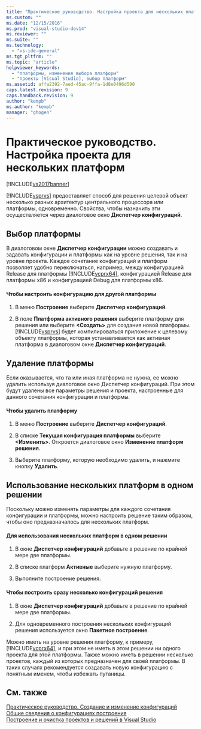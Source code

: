 ```yaml
---
title: "Практическое руководство. Настройка проекта для нескольких платформ | Microsoft Docs"
ms.custom: ""
ms.date: "12/15/2016"
ms.prod: "visual-studio-dev14"
ms.reviewer: ""
ms.suite: ""
ms.technology: 
  - "vs-ide-general"
ms.tgt_pltfrm: ""
ms.topic: "article"
helpviewer_keywords: 
  - "платформы, изменения выбора платформ"
  - "проекты [Visual Studio], выбор платформ"
ms.assetid: affa2392-7aed-45ac-9ffa-1d8e0496d590
caps.latest.revision: 9
caps.handback.revision: 9
author: "kempb"
ms.author: "kempb"
manager: "ghogen"
---
```

# Практическое руководство. Настройка проекта для нескольких платформ
[!INCLUDE[vs2017banner](../code-quality/includes/vs2017banner.md)]

[!INCLUDE[vsprvs](../code-quality/includes/vsprvs_md.md)] предоставляет способ для решения целевой объект несколько разных архитектур центрального процессора или платформы, одновременно.  Свойства, чтобы назначить эти осуществляется через диалоговое окно **Диспетчер конфигураций**.  
  
## Выбор платформы  
 В диалоговом окне **Диспетчер конфигурации** можно создавать и задавать конфигурации и платформы как на уровне решения, так и на уровне проекта.  Каждое сочетание конфигураций и платформ позволяет удобно переключаться, например, между конфигурацией Release для платформы [!INCLUDE[vcprx64](../extensibility/internals/includes/vcprx64_md.md)], конфигурацией Release для платформы x86 и конфигурацией Debug для платформы x86.  
  
#### Чтобы настроить конфигурацию для другой платформы  
  
1.  В меню **Построение** выберите **Диспетчер конфигураций**.  
  
2.  В поле **Платформа активного решения** выберите платформу для решения или выберите **\<Создать\>** для создания новой платформы.  [!INCLUDE[vsprvs](../code-quality/includes/vsprvs_md.md)] будет компилироваться приложение к целевому объекту платформы, которая устанавливается как активная платформа в диалоговом окне **Диспетчер конфигураций**.  
  
## Удаление платформы  
 Если оказывается, что та или иная платформа не нужна, ее можно удалить используя диалоговое окно Диспетчер конфигураций.  При этом будут удалены все параметры решения и проекта, настроенные для данного сочетания конфигурации и платформы.  
  
#### Чтобы удалить платформу  
  
1.  В меню **Построение** выберите **Диспетчер конфигураций**.  
  
2.  В списке **Текущая конфигурация платформы** выберите **\<Изменить\>**.  Откроется диалоговое окно **Изменение платформ решения**.  
  
3.  Выберите платформу, которую необходимо удалить, и нажмите кнопку **Удалить**.  
  
## Использование нескольких платформ в одном решении  
 Поскольку можно изменять параметры для каждого сочетания конфигурации и платформы, можно настроить решение таким образом, чтобы оно предназначалось для нескольких платформ.  
  
#### Для использования нескольких платформ в одном решении  
  
1.  В окне **Диспетчер конфигураций** добавьте в решение по крайней мере две платформы.  
  
2.  В списке платформ **Активные** выберите нужную платформу.  
  
3.  Выполните построение решения.  
  
#### Чтобы построить сразу несколько конфигураций решения  
  
1.  В окне **Диспетчер конфигураций** добавьте в решение по крайней мере две платформы.  
  
2.  Для одновременного построения нескольких конфигураций решения используется окно **Пакетное построение**.  
  
 Можно иметь на уровне решения платформу, к примеру, [!INCLUDE[vcprx64](../extensibility/internals/includes/vcprx64_md.md)], и при этом не иметь в этом решении ни одного проекта для этой платформы.  Также можно иметь в решении несколько проектов, каждый из которых предназначен для своей платформы.  В таких случаях рекомендуется создавать новую конфигурацию с понятным именем, чтобы избежать путаницы.  
  
## См. также  
 [Практическое руководство. Создание и изменение конфигураций](../ide/how-to-create-and-edit-configurations.md)   
 [Общие сведения о конфигурациях построения](../ide/understanding-build-configurations.md)   
 [Построение и очистка проектов и решений в Visual Studio](../ide/building-and-cleaning-projects-and-solutions-in-visual-studio.md)